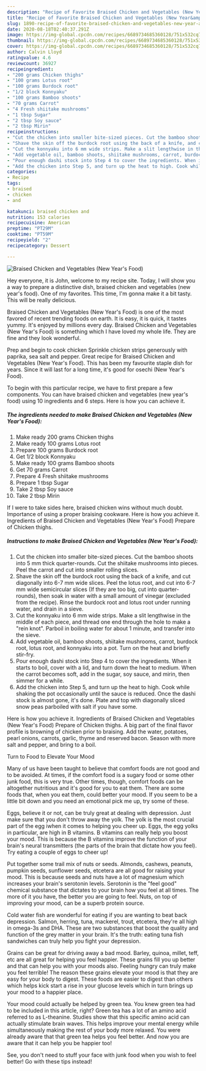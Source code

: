 ```yaml
---
description: "Recipe of Favorite Braised Chicken and Vegetables (New Year&amp;#39;s Food)"
title: "Recipe of Favorite Braised Chicken and Vegetables (New Year&amp;#39;s Food)"
slug: 1890-recipe-of-favorite-braised-chicken-and-vegetables-new-year-and-39-s-food
date: 2020-08-18T02:40:37.291Z
image: https://img-global.cpcdn.com/recipes/6689734685360128/751x532cq70/braised-chicken-and-vegetables-new-years-food-recipe-main-photo.jpg
thumbnail: https://img-global.cpcdn.com/recipes/6689734685360128/751x532cq70/braised-chicken-and-vegetables-new-years-food-recipe-main-photo.jpg
cover: https://img-global.cpcdn.com/recipes/6689734685360128/751x532cq70/braised-chicken-and-vegetables-new-years-food-recipe-main-photo.jpg
author: Calvin Lloyd
ratingvalue: 4.6
reviewcount: 36927
recipeingredient:
- "200 grams Chicken thighs"
- "100 grams Lotus root"
- "100 grams Burdock root"
- "1/2 block Konnyaku"
- "100 grams Bamboo shoots"
- "70 grams Carrot"
- "4 Fresh shiitake mushrooms"
- "1 tbsp Sugar"
- "2 tbsp Soy sauce"
- "2 tbsp Mirin"
recipeinstructions:
- "Cut the chicken into smaller bite-sized pieces. Cut the bamboo shoots into 5 mm thick quarter-rounds. Cut the shiitake mushrooms into pieces. Peel the carrot and cut into smaller rolling slices."
- "Shave the skin off the burdock root using the back of a knife, and cut diagonally into 6-7 mm wide slices. Peel the lotus root, and cut into 6-7 mm wide semicircular slices (If they are too big, cut into quarter-rounds), then soak in water with a small amount of vinegar (excluded from the recipe). Rinse the burdock root and lotus root under running water, and drain in a sieve."
- "Cut the konnyaku into 6 mm wide strips. Make a slit lengthwise in the middle of each piece, and thread one end through the hole to make a &#34;rein knot&#34;. Parboil in boiling water for about 1 minute, and transfer into the sieve."
- "Add vegetable oil, bamboo shoots, shiitake mushrooms, carrot, burdock root, lotus root, and konnyaku into a pot. Turn on the heat and briefly stir-fry."
- "Pour enough dashi stock into Step 4 to cover the ingredients. When it starts to boil, cover with a lid, and turn down the heat to medium. When the carrot becomes soft, add in the sugar, soy sauce, and mirin, then simmer for a while."
- "Add the chicken into Step 5, and turn up the heat to high. Cook while shaking the pot occasionally until the sauce is reduced. Once the dashi stock is almost gone, it&#39;s done. Plate and top with diagonally sliced snow peas parboiled with salt if you have some."
categories:
- Recipe
tags:
- braised
- chicken
- and

katakunci: braised chicken and 
nutrition: 153 calories
recipecuisine: American
preptime: "PT29M"
cooktime: "PT59M"
recipeyield: "2"
recipecategory: Dessert

---
```



![Braised Chicken and Vegetables (New Year&#39;s Food)](https://img-global.cpcdn.com/recipes/6689734685360128/751x532cq70/braised-chicken-and-vegetables-new-years-food-recipe-main-photo.jpg)

Hey everyone, it is John, welcome to my recipe site. Today, I will show you a way to prepare a distinctive dish, braised chicken and vegetables (new year&#39;s food). One of my favorites. This time, I'm gonna make it a bit tasty. This will be really delicious.

Braised Chicken and Vegetables (New Year&#39;s Food) is one of the most favored of recent trending foods on earth. It is easy, it is quick, it tastes yummy. It's enjoyed by millions every day. Braised Chicken and Vegetables (New Year&#39;s Food) is something which I have loved my whole life. They are fine and they look wonderful.

Prep and begin to cook chicken Sprinkle chicken strips generously with paprika, sea salt and pepper. Great recipe for Braised Chicken and Vegetables (New Year&#39;s Food). This has been my favourite staple dish for years. Since it will last for a long time, it&#39;s good for osechi (New Year&#39;s Food).


To begin with this particular recipe, we have to first prepare a few components. You can have braised chicken and vegetables (new year&#39;s food) using 10 ingredients and 6 steps. Here is how you can achieve it.

<!--inarticleads1-->

##### The ingredients needed to make Braised Chicken and Vegetables (New Year&#39;s Food):

1. Make ready 200 grams Chicken thighs
1. Make ready 100 grams Lotus root
1. Prepare 100 grams Burdock root
1. Get 1/2 block Konnyaku
1. Make ready 100 grams Bamboo shoots
1. Get 70 grams Carrot
1. Prepare 4 Fresh shiitake mushrooms
1. Prepare 1 tbsp Sugar
1. Take 2 tbsp Soy sauce
1. Take 2 tbsp Mirin


If I were to take sides here, braised chicken wins without much doubt. Importance of using a proper braising cookware. Here is how you achieve it. Ingredients of Braised Chicken and Vegetables (New Year&#39;s Food) Prepare of Chicken thighs. 

<!--inarticleads2-->

##### Instructions to make Braised Chicken and Vegetables (New Year&#39;s Food):

1. Cut the chicken into smaller bite-sized pieces. Cut the bamboo shoots into 5 mm thick quarter-rounds. Cut the shiitake mushrooms into pieces. Peel the carrot and cut into smaller rolling slices.
1. Shave the skin off the burdock root using the back of a knife, and cut diagonally into 6-7 mm wide slices. Peel the lotus root, and cut into 6-7 mm wide semicircular slices (If they are too big, cut into quarter-rounds), then soak in water with a small amount of vinegar (excluded from the recipe). Rinse the burdock root and lotus root under running water, and drain in a sieve.
1. Cut the konnyaku into 6 mm wide strips. Make a slit lengthwise in the middle of each piece, and thread one end through the hole to make a &#34;rein knot&#34;. Parboil in boiling water for about 1 minute, and transfer into the sieve.
1. Add vegetable oil, bamboo shoots, shiitake mushrooms, carrot, burdock root, lotus root, and konnyaku into a pot. Turn on the heat and briefly stir-fry.
1. Pour enough dashi stock into Step 4 to cover the ingredients. When it starts to boil, cover with a lid, and turn down the heat to medium. When the carrot becomes soft, add in the sugar, soy sauce, and mirin, then simmer for a while.
1. Add the chicken into Step 5, and turn up the heat to high. Cook while shaking the pot occasionally until the sauce is reduced. Once the dashi stock is almost gone, it&#39;s done. Plate and top with diagonally sliced snow peas parboiled with salt if you have some.


Here is how you achieve it. Ingredients of Braised Chicken and Vegetables (New Year&#39;s Food) Prepare of Chicken thighs. A big part of the final flavor profile is browning of chicken prior to braising. Add the water, potatoes, pearl onions, carrots, garlic, thyme and reserved bacon. Season with more salt and pepper, and bring to a boil. 

Turn to Food to Elevate Your Mood


Many of us have been taught to believe that comfort foods are not good and to be avoided. At times, if the comfort food is a sugary food or some other junk food, this is very true. Other times, though, comfort foods can be altogether nutritious and it's good for you to eat them. There are some foods that, when you eat them, could better your mood. If you seem to be a little bit down and you need an emotional pick me up, try some of these.

Eggs, believe it or not, can be truly great at dealing with depression. Just make sure that you don't throw away the yolk. The yolk is the most crucial part of the egg iwhen it comes to helping you cheer up. Eggs, the egg yolks in particular, are high in B vitamins. B vitamins can really help you boost your mood. This is because the B vitamins improve the function of your brain's neural transmitters (the parts of the brain that dictate how you feel). Try eating a couple of eggs to cheer up!

Put together some trail mix of nuts or seeds. Almonds, cashews, peanuts, pumpkin seeds, sunflower seeds, etcetera are all good for raising your mood. This is because seeds and nuts have a lot of magnesium which increases your brain's serotonin levels. Serotonin is the "feel good" chemical substance that dictates to your brain how you feel at all times. The more of it you have, the better you are going to feel. Nuts, on top of improving your mood, can be a superb protein source.

Cold water fish are wonderful for eating if you are wanting to beat back depression. Salmon, herring, tuna, mackerel, trout, etcetera, they're all high in omega-3s and DHA. These are two substances that boost the quality and function of the grey matter in your brain. It's the truth: eating tuna fish sandwiches can truly help you fight your depression. 

Grains can be great for driving away a bad mood. Barley, quinoa, millet, teff, etc are all great for helping you feel happier. These grains fill you up better and that can help you with your moods also. Feeling hungry can truly make you feel terrible! The reason these grains elevate your mood is that they are easy for your body to digest. These foods are easier to digest than others which helps kick start a rise in your glucose levels which in turn brings up your mood to a happier place.

Your mood could actually be helped by green tea. You knew green tea had to be included in this article, right? Green tea has a lot of an amino acid referred to as L-theanine. Studies show that this specific amino acid can actually stimulate brain waves. This helps improve your mental energy while simultaneously making the rest of your body more relaxed. You were already aware that that green tea helps you feel better. And now you are aware that it can help you be happier too!

See, you don't need to stuff your face with junk food when you wish to feel better! Go  with  these tips  instead!


